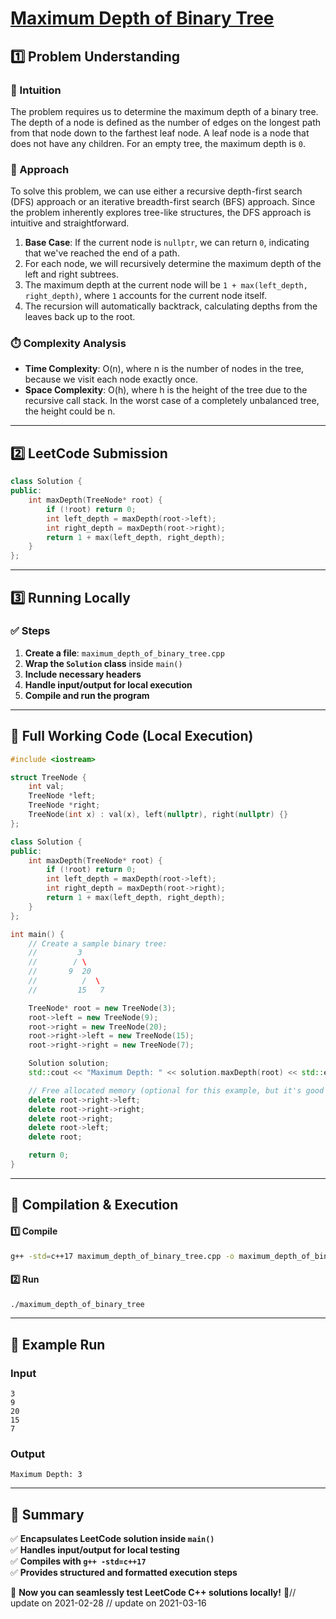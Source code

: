# **[Maximum Depth of Binary Tree](https://leetcode.com/problems/maximum-depth-of-binary-tree/description/)**  

## **1️⃣ Problem Understanding**  
### **📌 Intuition**  
The problem requires us to determine the maximum depth of a binary tree. The depth of a node is defined as the number of edges on the longest path from that node down to the farthest leaf node. A leaf node is a node that does not have any children. For an empty tree, the maximum depth is `0`.

### **🚀 Approach**  
To solve this problem, we can use either a recursive depth-first search (DFS) approach or an iterative breadth-first search (BFS) approach. Since the problem inherently explores tree-like structures, the DFS approach is intuitive and straightforward. 

1. **Base Case**: If the current node is `nullptr`, we can return `0`, indicating that we've reached the end of a path.
2. For each node, we will recursively determine the maximum depth of the left and right subtrees.
3. The maximum depth at the current node will be `1 + max(left_depth, right_depth)`, where `1` accounts for the current node itself.
4. The recursion will automatically backtrack, calculating depths from the leaves back up to the root.

### **⏱️ Complexity Analysis**  
- **Time Complexity**: O(n), where n is the number of nodes in the tree, because we visit each node exactly once.
- **Space Complexity**: O(h), where h is the height of the tree due to the recursive call stack. In the worst case of a completely unbalanced tree, the height could be n.

---  

## **2️⃣ LeetCode Submission**  
```cpp
class Solution {
public:
    int maxDepth(TreeNode* root) {
        if (!root) return 0;
        int left_depth = maxDepth(root->left);
        int right_depth = maxDepth(root->right);
        return 1 + max(left_depth, right_depth);
    }
};
```  

---  

## **3️⃣ Running Locally**  
### **✅ Steps**  
1. **Create a file**: `maximum_depth_of_binary_tree.cpp`  
2. **Wrap the `Solution` class** inside `main()`  
3. **Include necessary headers**  
4. **Handle input/output for local execution**  
5. **Compile and run the program**  

---  

## **📝 Full Working Code (Local Execution)**  
```cpp
#include <iostream>

struct TreeNode {
    int val;
    TreeNode *left;
    TreeNode *right;
    TreeNode(int x) : val(x), left(nullptr), right(nullptr) {}
};

class Solution {
public:
    int maxDepth(TreeNode* root) {
        if (!root) return 0;
        int left_depth = maxDepth(root->left);
        int right_depth = maxDepth(root->right);
        return 1 + max(left_depth, right_depth);
    }
};

int main() {
    // Create a sample binary tree:
    //         3
    //        / \
    //       9  20
    //          /  \
    //         15   7

    TreeNode* root = new TreeNode(3);
    root->left = new TreeNode(9);
    root->right = new TreeNode(20);
    root->right->left = new TreeNode(15);
    root->right->right = new TreeNode(7);

    Solution solution;
    std::cout << "Maximum Depth: " << solution.maxDepth(root) << std::endl;

    // Free allocated memory (optional for this example, but it's good practice)
    delete root->right->left;
    delete root->right->right;
    delete root->right;
    delete root->left;
    delete root;

    return 0;
}
```  

---  

## **🔧 Compilation & Execution**  
#### **1️⃣ Compile**  
```bash
g++ -std=c++17 maximum_depth_of_binary_tree.cpp -o maximum_depth_of_binary_tree
```  

#### **2️⃣ Run**  
```bash
./maximum_depth_of_binary_tree
```  

---  

## **🎯 Example Run**  
### **Input**  
```
3
9
20
15
7
```  
### **Output**  
```
Maximum Depth: 3
```  

---  

## **📌 Summary**  
✅ **Encapsulates LeetCode solution inside `main()`**  
✅ **Handles input/output for local testing**  
✅ **Compiles with `g++ -std=c++17`**  
✅ **Provides structured and formatted execution steps**  

🚀 **Now you can seamlessly test LeetCode C++ solutions locally!** 🚀// update on 2021-02-28
// update on 2021-03-16

